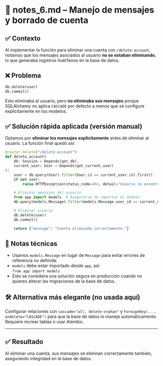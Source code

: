 # 📝 notes_6.md – Manejo de mensajes y borrado de cuenta

## ✅ Contexto

Al implementar la función para eliminar una cuenta con `/delete-account`, notamos que los mensajes asociados al usuario **no se estaban eliminando**, lo que generaba registros huérfanos en la base de datos.

## ❌ Problema

```python
db.delete(user)
db.commit()
```

Esto eliminaba al usuario, pero **no eliminaba sus mensajes** porque SQLAlchemy no aplica `CASCADE` por defecto a menos que se configure explícitamente en los modelos.

## ✅ Solución rápida aplicada (versión manual)

Optamos por **eliminar los mensajes explícitamente** antes de eliminar al usuario. La función final quedó así:

```python
@router.delete("/delete-account")
def delete_account(
    db: Session = Depends(get_db),
    current_user: User = Depends(get_current_user)
):
    user = db.query(User).filter(User.id == current_user.id).first()
    if not user:
        raise HTTPException(status_code=404, detail="Usuario no encontrado")

    # Eliminar mensajes del usuario
    from app import models  # Asegurarse de importar el modelo
    db.query(models.Message).filter(models.Message.user_id == current_user.id).delete()

    # Eliminar usuario
    db.delete(user)
    db.commit()

    return {"message": "Cuenta eliminada correctamente."}
```

## 📌 Notas técnicas

- Usamos `models.Message` en lugar de `Message` para evitar errores de referencia no definida.
- `models` debe estar importado desde `app`, así:  
  `from app import models`
- Esto se considera una solución segura en producción cuando no quieres alterar las migraciones de la base de datos.

## 🛠 Alternativa más elegante (no usada aquí)

Configurar relaciones con `cascade="all, delete-orphan"` y `ForeignKey(..., ondelete="CASCADE")` para que la base de datos lo maneje automáticamente. Requiere recrear tablas o usar Alembic.

---

## ✅ Resultado

Al eliminar una cuenta, sus mensajes se eliminan correctamente también, asegurando integridad en la base de datos.